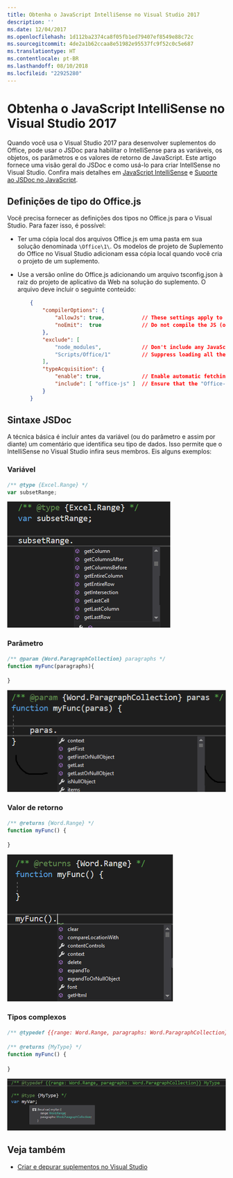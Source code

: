 ```yaml
---
title: Obtenha o JavaScript IntelliSense no Visual Studio 2017
description: ''
ms.date: 12/04/2017
ms.openlocfilehash: 1d112ba2374ca8f05fb1ed79407ef8549e88c72c
ms.sourcegitcommit: 4de2a1b62ccaa8e51982e95537fc9f52c0c5e687
ms.translationtype: HT
ms.contentlocale: pt-BR
ms.lasthandoff: 08/10/2018
ms.locfileid: "22925280"
---
```

# <a name="get-javascript-intellisense-in-visual-studio-2017"></a>Obtenha o JavaScript IntelliSense no Visual Studio 2017 

Quando você usa o Visual Studio 2017 para desenvolver suplementos do Office, pode usar o JSDoc para habilitar o IntelliSense para as variáveis, os objetos, os parâmetros e os valores de retorno de JavaScript. Este artigo fornece uma visão geral do JSDoc e como usá-lo para criar IntellSense no Visual Studio. Confira mais detalhes em [JavaScript IntelliSense](https://docs.microsoft.com/visualstudio/ide/javascript-intellisense) e [Suporte ao JSDoc no JavaScript](https://github.com/Microsoft/TypeScript/wiki/JsDoc-support-in-JavaScript). 

## <a name="officejs-type-definitions"></a>Definições de tipo do Office.js

Você precisa fornecer as definições dos tipos no Office.js para o Visual Studio. Para fazer isso, é possível:

- Ter uma cópia local dos arquivos Office.js em uma pasta em sua solução denominada `\Office\1\`. Os modelos de projeto de Suplemento do Office no Visual Studio adicionam essa cópia local quando você cria o projeto de um suplemento. 
- Use a versão online do Office.js adicionando um arquivo tsconfig.json à raiz do projeto de aplicativo da Web na solução do suplemento. O arquivo deve incluir o seguinte conteúdo:

    ```json
        {        
            "compilerOptions": {
                "allowJs": true,            // These settings apply to JavaScript files also.
                "noEmit":  true             // Do not compile the JS (or TS) files in this project.
            },
            "exclude": [
                "node_modules",             // Don't include any JavaScript found under "node_modules".
                "Scripts/Office/1"          // Suppress loading all the JavaScript files from the Office NuGet package.
            ],
            "typeAcquisition": {
                "enable": true,             // Enable automatic fetching of type definitions for detected JavaScript libraries.
                "include": [ "office-js" ]  // Ensure that the "Office-js" type definition is fetched.
            }
        }
    ```

## <a name="jsdoc-syntax"></a>Sintaxe JSDoc

A técnica básica é incluir antes da variável (ou do parâmetro e assim por diante) um comentário que identifica seu tipo de dados. Isso permite que o IntelliSense no Visual Studio infira seus membros. Eis alguns exemplos:

### <a name="variable"></a>Variável

```js
/** @type {Excel.Range} */
var subsetRange;
```
![IntelliSense para variável](../images/intellisense-vs17-var.png)

### <a name="parameter"></a>Parâmetro

```js
/** @param {Word.ParagraphCollection} paragraphs */
function myFunc(paragraphs){

}
```
![IntelliSense para parâmetro](../images/intellisense-vs17-param.png)

### <a name="return-value"></a>Valor de retorno

```js
/** @returns {Word.Range} */
function myFunc() {

}
```
![IntelliSense para valor de retorno](../images/intellisense-vs17-return.png)

### <a name="complex-types"></a>Tipos complexos

```js
/** @typedef {{range: Word.Range, paragraphs: Word.ParagraphCollection}} MyType

/** @returns {MyType} */
function myFunc() {

}
```
![IntelliSense para tipo complexo](../images/intellisense-vs17-complex-type.png)

## <a name="see-also"></a>Veja também

- [Criar e depurar suplementos no Visual Studio](create-and-debug-office-add-ins-in-visual-studio.md)

